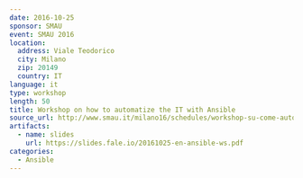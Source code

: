 ```yaml
---
date: 2016-10-25
sponsor: SMAU
event: SMAU 2016
location:
  address: Viale Teodorico
  city: Milano
  zip: 20149
  country: IT
language: it
type: workshop
length: 50
title: Workshop on how to automatize the IT with Ansible
source_url: http://www.smau.it/milano16/schedules/workshop-su-come-automatizzare-lit-con-ansible
artifacts:
  - name: slides
    url: https://slides.fale.io/20161025-en-ansible-ws.pdf
categories:
  - Ansible
---
```

